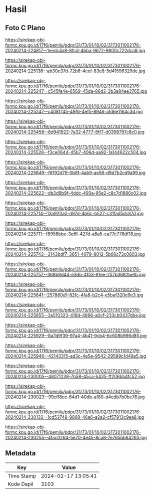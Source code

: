 # Hasil

## Foto C Plano

https://sirekap-obj-formc.kpu.go.id/17f6/pemilu/pdpr/31/73/01/10/02/3173011002176-20240214-224817--1eedc4a8-8fcd-4bba-9672-9600c722dca8.jpg

https://sirekap-obj-formc.kpu.go.id/17f6/pemilu/pdpr/31/73/01/10/02/3173011002176-20240214-225136--ab30e37d-72b6-4cef-83e8-5d41596329de.jpg

https://sirekap-obj-formc.kpu.go.id/17f6/pemilu/pdpr/31/73/01/10/02/3173011002176-20240214-225247--c545fa4e-6569-45da-86d2-3b3a84ee3765.jpg

https://sirekap-obj-formc.kpu.go.id/17f6/pemilu/pdpr/31/73/01/10/02/3173011002176-20240214-225247--c408f745-49f6-4ef5-8946-afd6e1164c3d.jpg

https://sirekap-obj-formc.kpu.go.id/17f6/pemilu/pdpr/31/73/01/10/02/3173011002176-20240214-225458--8d941922-7a32-4777-8ff7-d0398797c8c0.jpg

https://sirekap-obj-formc.kpu.go.id/17f6/pemilu/pdpr/31/73/01/10/02/3173011002176-20240214-225528--f3ce0644-45b7-406d-aa92-1a144622c504.jpg

https://sirekap-obj-formc.kpu.go.id/17f6/pemilu/pdpr/31/73/01/10/02/3173011002176-20240214-225649--f6192d79-0b8f-4ab9-ae56-d9d7b2cd9a99.jpg

https://sirekap-obj-formc.kpu.go.id/17f6/pemilu/pdpr/31/73/01/10/02/3173011002176-20240214-225622--db2d9b9f-4ddc-493a-95e2-c8c7d1886c02.jpg

https://sirekap-obj-formc.kpu.go.id/17f6/pemilu/pdpr/31/73/01/10/02/3173011002176-20240214-225714--13a920a0-d97d-4b6c-b527-c31fad5dc87d.jpg

https://sirekap-obj-formc.kpu.go.id/17f6/pemilu/pdpr/31/73/01/10/02/3173011002176-20240214-225711--f8958bbe-3e6f-427d-a8a5-ca77c778df18.jpg

https://sirekap-obj-formc.kpu.go.id/17f6/pemilu/pdpr/31/73/01/10/02/3173011002176-20240214-225743--3143bdf7-3651-4079-8012-5b66c73c0803.jpg

https://sirekap-obj-formc.kpu.go.id/17f6/pemilu/pdpr/31/73/01/10/02/3173011002176-20240214-225757--368b9d44-e3db-4f53-91ee-257b3682be1b.jpg

https://sirekap-obj-formc.kpu.go.id/17f6/pemilu/pdpr/31/73/01/10/02/3173011002176-20240214-225841--257860d1-82fc-4fa8-b2c4-e5baf320e9e3.jpg

https://sirekap-obj-formc.kpu.go.id/17f6/pemilu/pdpr/31/73/01/10/02/3173011002176-20240214-225855--3a510323-419d-4866-a0cf-233cb0437dbe.jpg

https://sirekap-obj-formc.kpu.go.id/17f6/pemilu/pdpr/31/73/01/10/02/3173011002176-20240214-225929--8a7d9f39-97a4-4b41-9cb4-6c608b996d85.jpg

https://sirekap-obj-formc.kpu.go.id/17f6/pemilu/pdpr/31/73/01/10/02/3173011002176-20240214-225946--42143315-ad3c-4e5e-9542-29599c1d49a5.jpg

https://sirekap-obj-formc.kpu.go.id/17f6/pemilu/pdpr/31/73/01/10/02/3173011002176-20240214-230005--48071238-7b58-45ca-b435-ff206bb4fc52.jpg

https://sirekap-obj-formc.kpu.go.id/17f6/pemilu/pdpr/31/73/01/10/02/3173011002176-20240214-230023--99cff8ce-64d1-40db-af80-d4cdb7b0bc76.jpg

https://sirekap-obj-formc.kpu.go.id/17f6/pemilu/pdpr/31/73/01/10/02/3173011002176-20240214-230132--1cd53748-9868-46a6-a2a2-cf57913c9ea8.jpg

https://sirekap-obj-formc.kpu.go.id/17f6/pemilu/pdpr/31/73/01/10/02/3173011002176-20240214-230255--4fac0264-5e70-4e45-8ca8-7e765bb64265.jpg


## Metadata

| Key        | Value               |
| ---------- | ------------------- |
| Time Stamp | 2024-02-17 13:05:41 |
| Kode Dapil | 3103                |



